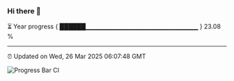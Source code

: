 ### Hi there 👋

⏳ Year progress { ██████▁▁▁▁▁▁▁▁▁▁▁▁▁▁▁▁▁▁▁▁▁▁▁▁ } 23.08 %

---

⏰ Updated on Wed, 26 Mar 2025 06:07:48 GMT

![Progress Bar CI](https://github.com/liununu/liununu/workflows/Progress%20Bar%20CI/badge.svg)
